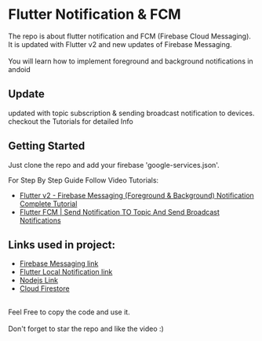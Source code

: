 # Flutter Notification & FCM

The repo is about flutter notification and FCM (Firebase Cloud Messaging).<br>
It is updated with Flutter v2 and new updates of Firebase Messaging.<br><br>
You will learn how to implement foreground and background notifications in andoid<br>

## Update
updated with topic subscription & sending broadcast notification to devices. checkout the Tutorials for detailed Info<br>

## Getting Started

Just clone the repo and add your firebase 'google-services.json'.<br>

For Step By Step Guide Follow Video Tutorials:
- [Flutter v2 - Firebase Messaging (Foreground & Background) Notification Complete Tutorial](https://youtu.be/4Cwp1iA8BaQ)
- [Flutter FCM | Send Notification TO Topic And Send Broadcast Notifications](https://youtu.be/rSYDs079p8o)

## Links used in project:
- [Firebase Messaging link](https://bit.ly/3s9BzBb)
- [Flutter Local Notification link](https://bit.ly/3edZF9h)
- [Nodejs Link](https://nodejs.org/en/download/)
- [Cloud Firestore](https://bit.ly/33jKTZA)
<br><br>

Feel Free to copy the code and use it.<br><br>
Don't forget to star the repo and like the video :)
